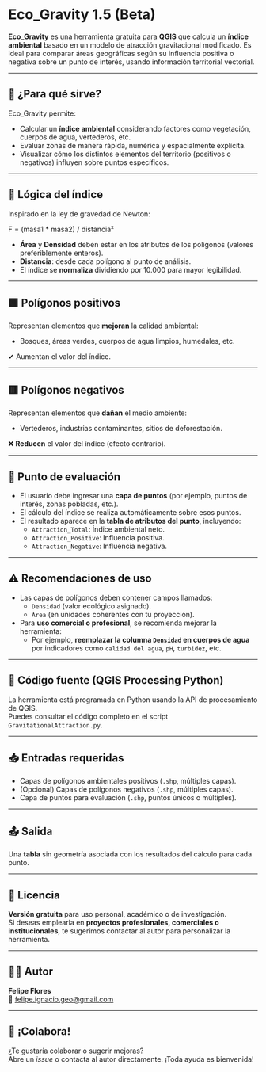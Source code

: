 # Eco_Gravity 1.5 (Beta)

**Eco_Gravity** es una herramienta gratuita para **QGIS** que calcula un **índice ambiental** basado en un modelo de atracción gravitacional modificado. Es ideal para comparar áreas geográficas según su influencia positiva o negativa sobre un punto de interés, usando información territorial vectorial.

---

## 🚀 ¿Para qué sirve?

Eco_Gravity permite:
- Calcular un **índice ambiental** considerando factores como vegetación, cuerpos de agua, vertederos, etc.
- Evaluar zonas de manera rápida, numérica y espacialmente explícita.
- Visualizar cómo los distintos elementos del territorio (positivos o negativos) influyen sobre puntos específicos.

---

## 📐 Lógica del índice

Inspirado en la ley de gravedad de Newton:

F = (masa1 * masa2) / distancia²



- **Área** y **Densidad** deben estar en los atributos de los polígonos (valores preferiblemente enteros).
- **Distancia**: desde cada polígono al punto de análisis.
- El índice se **normaliza** dividiendo por 10.000 para mayor legibilidad.

---

## 🟩 Polígonos positivos

Representan elementos que **mejoran** la calidad ambiental:
- Bosques, áreas verdes, cuerpos de agua limpios, humedales, etc.

✔ Aumentan el valor del índice.

---

## 🟥 Polígonos negativos

Representan elementos que **dañan** el medio ambiente:
- Vertederos, industrias contaminantes, sitios de deforestación.

❌ **Reducen** el valor del índice (efecto contrario).

---

## 📍 Punto de evaluación

- El usuario debe ingresar una **capa de puntos** (por ejemplo, puntos de interés, zonas pobladas, etc.).
- El cálculo del índice se realiza automáticamente sobre esos puntos.
- El resultado aparece en la **tabla de atributos del punto**, incluyendo:
  - `Attraction_Total`: Índice ambiental neto.
  - `Attraction_Positive`: Influencia positiva.
  - `Attraction_Negative`: Influencia negativa.

---

## ⚠️ Recomendaciones de uso

- Las capas de polígonos deben contener campos llamados:
  - `Densidad` (valor ecológico asignado).
  - `Area` (en unidades coherentes con tu proyección).
- Para **uso comercial o profesional**, se recomienda mejorar la herramienta:
  - Por ejemplo, **reemplazar la columna `Densidad` en cuerpos de agua** por indicadores como `calidad del agua`, `pH`, `turbidez`, etc.

---

## 🧪 Código fuente (QGIS Processing Python)

La herramienta está programada en Python usando la API de procesamiento de QGIS.  
Puedes consultar el código completo en el script `GravitationalAttraction.py`.

---

## 📥 Entradas requeridas

- Capas de polígonos ambientales positivos (`.shp`, múltiples capas).
- (Opcional) Capas de polígonos negativos (`.shp`, múltiples capas).
- Capa de puntos para evaluación (`.shp`, puntos únicos o múltiples).

---

## 📤 Salida

Una **tabla** sin geometría asociada con los resultados del cálculo para cada punto.

---

## 💸 Licencia

**Versión gratuita** para uso personal, académico o de investigación.  
Si deseas emplearla en **proyectos profesionales, comerciales o institucionales**, te sugerimos contactar al autor para personalizar la herramienta.

---

## 🧑‍💻 Autor

**Felipe Flores**  
📧 [felipe.ignacio.geo@gmail.com](mailto:felipe.ignacio.geo@gmail.com)

---

## 🌱 ¡Colabora!

¿Te gustaría colaborar o sugerir mejoras?  
Abre un *issue* o contacta al autor directamente. ¡Toda ayuda es bienvenida!
